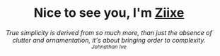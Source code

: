 <h1 align="center">Nice to see you, I'm <a href="https://github.com/Z11xe">Ziixe</a></h1>

<h6 align="center"><i>True simplicity is derived from so much more, than just the absence of clutter and ornamentation, it's about bringing order to complexity.</i><br><sub>Johnathan Ive</h6>

<!---
Z11xe/Z11xe is a ✨ special ✨ repository because its `README.md` (this file) appears on your GitHub profile.
You can click the Preview link to take a look at your changes.
---!>

